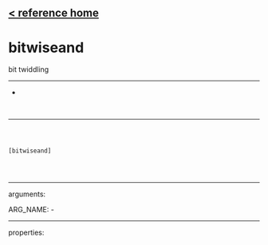 [< reference home](ceammc_lib.html)
---

# bitwiseand


bit twiddling

---

-
<br>


---


```



[bitwiseand]


            
```

---
arguments:

ARG_NAME: -<br>

---
properties:


